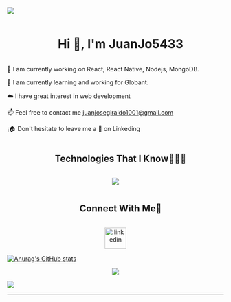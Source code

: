 <!--horizontal divider(gradiant)-->
<img src="https://user-images.githubusercontent.com/73097560/115834477-dbab4500-a447-11eb-908a-139a6edaec5c.gif">
<!--h1 without bottom border-->
<div id="user-content-toc">
  <ul align="center">
    <summary><h1 style="display: inline-block">Hi 👋, I'm JuanJo5433</h1></summary>
  </ul>
</div>
<!--Intro start-->
🔭 I am currently working on React, React Native, Nodejs, MongoDB.

🌱 I am currently learning and working for Globant.

☁️ I have great interest in web development

📫 Feel free to contact me juanjosegiraldo1001@gmail.com

¡🏠 Don't hesitate to leave me a 👋 on Linkeding
<!--Intro end-->


<!--h1 without bottom border-->
<div id="user-content-toc">
  <ul align="center">
    <summary><h2 style="display: inline-block">Technologies That I Know👨🏻‍💻</h2></summary>
  </ul>
</div>
<!--tech stack icons-->
<p align="center">
  <a href="https://skillicons.dev">
    <img src="https://skillicons.dev/icons?i=git,github,html,css,js,react,php,discord,docker,mongodb,mysql,netlify,vite,vscode,postman,tailwind,bootstrap" />
  </a>
</p>


<!-- Connect with me -->
<!--h2 without bottom border-->
<div id="user-content-toc">
  <ul align="center">
    <summary><h2 style="display: inline-block">Connect With Me🤝</h2></summary>
  </ul>
</div>

<!--icons and links-->
<p align="center">
<a href="https://www.linkedin.com/in/juan-jose-giraldo-6a199520a/" target="blank"><img align="center" src="https://user-images.githubusercontent.com/88904952/234979284-68c11d7f-1acc-4f0c-ac78-044e1037d7b0.png" alt="linkedin" height="50" width="50" /></a>

</p>

[![Anurag's GitHub stats](https://github-readme-stats.vercel.app/api?username=JuanJo5433&count_private=true&show_icons=true&theme=react)](https://github.com/JuanJo5433/github-readme-stats)

<!--profile visit count-->
<div align="center">
  
[![](https://visitcount.itsvg.in/api?id=JuanJo5433&label=Profile%20Views&color=0&icon=3&pretty=true)](https://visitcount.itsvg.in)  
</div>


<!--horizontal divider(gradiant)-->
<img src="https://user-images.githubusercontent.com/73097560/115834477-dbab4500-a447-11eb-908a-139a6edaec5c.gif">

----------------------------------------------------------------------
